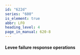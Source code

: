 ```yaml
---
id: "622d"
series: "600"
is_element: true
abbr: LFO
heading_level: 4
page_in_manual: 620-8
---
```


#### Levee failure response operations